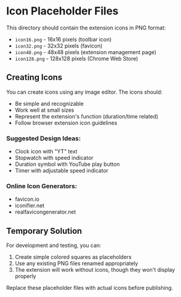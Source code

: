# Icon Placeholder Files

This directory should contain the extension icons in PNG format:

- `icon16.png` - 16x16 pixels (toolbar icon)
- `icon32.png` - 32x32 pixels (favicon)
- `icon48.png` - 48x48 pixels (extension management page)
- `icon128.png` - 128x128 pixels (Chrome Web Store)

## Creating Icons

You can create icons using any image editor. The icons should:
- Be simple and recognizable
- Work well at small sizes
- Represent the extension's function (duration/time related)
- Follow browser extension icon guidelines

### Suggested Design Ideas:
- Clock icon with "YT" text
- Stopwatch with speed indicator
- Duration symbol with YouTube play button
- Timer with adjustable speed indicator

### Online Icon Generators:
- favicon.io
- iconifier.net
- realfavicongenerator.net

## Temporary Solution

For development and testing, you can:
1. Create simple colored squares as placeholders
2. Use any existing PNG files renamed appropriately
3. The extension will work without icons, though they won't display properly

Replace these placeholder files with actual icons before publishing.
